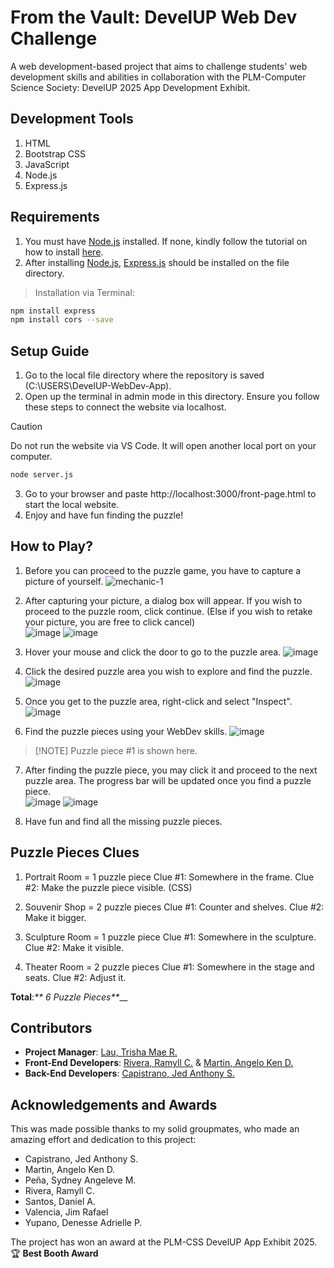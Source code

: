 # From the Vault: DevelUP Web Dev Challenge
A web development-based project that aims to challenge students' web development skills and abilities in collaboration with the PLM-Computer Science Society: DevelUP 2025 App Development Exhibit. 

## Development Tools
1. HTML
2. Bootstrap CSS
3. JavaScript
4. Node.js
5. Express.js

## Requirements
1. You must have [Node.js](https://nodejs.org/en) installed. If none, kindly follow the tutorial on how to install [here](https://www.youtube.com/watch?v=kC56yUZCKu4).
2. After installing [Node.js](https://nodejs.org/en), [Express.js](https://expressjs.com/) should be installed on the file directory. 

>Installation via Terminal:
```bash
npm install express
npm install cors --save
```

## Setup Guide
1. Go to the local file directory where the repository is saved (C:\USERS\DevelUP-WebDev-App).
2. Open up the terminal in admin mode in this directory. Ensure you follow these steps to connect the website via localhost. 

> [!CAUTION]
> Do not run the website via VS Code. It will open another local port on your computer.

```bash
node server.js
```

3. Go to your browser and paste http://localhost:3000/front-page.html to start the local website.
4. Enjoy and have fun finding the puzzle!

## How to Play?
1. Before you can proceed to the puzzle game, you have to capture a picture of yourself. 
![mechanic-1](https://github.com/user-attachments/assets/aaeeff8f-4cca-4f78-b154-653dd433138f.png)

2. After capturing your picture, a dialog box will appear. If you wish to proceed to the puzzle room, click continue.
   (Else if you wish to retake your picture, you are free to click cancel)
<br>![image](https://github.com/user-attachments/assets/79091232-3626-45f0-b481-3978e8af0a0b)
![image](https://github.com/user-attachments/assets/6231c303-116c-4a86-9b2e-459d1dc10aff)

3. Hover your mouse and click the door to go to the puzzle area.
   ![image](https://github.com/user-attachments/assets/25f06bf0-c7b9-4bd0-a22b-1897a2c2ef6a)

4. Click the desired puzzle area you wish to explore and find the puzzle.
   ![image](https://github.com/user-attachments/assets/844c3673-53c1-4d04-9ea0-4cea172be163)

5. Once you get to the puzzle area, right-click and select "Inspect".
   ![image](https://github.com/user-attachments/assets/54975e7b-e4b4-437f-bd8f-065120d9c5ba)

6. Find the puzzle pieces using your WebDev skills.
   ![image](https://github.com/user-attachments/assets/a775f7b6-7e91-4d93-90bf-b430ed654cd1)
> [!NOTE] Puzzle piece #1 is shown here.

7. After finding the puzzle piece, you may click it and proceed to the next puzzle area.
   The progress bar will be updated once you find a puzzle piece.
   <br>![image](https://github.com/user-attachments/assets/ab10f874-9a33-48b6-9f23-ca43555fb9a1)
   ![image](https://github.com/user-attachments/assets/84902e4c-e09b-4cbc-b7ae-ff7dab249faa)

8. Have fun and find all the missing puzzle pieces.

## Puzzle Pieces Clues
1. Portrait Room = 1 puzzle piece
   Clue #1: Somewhere in the frame.
   Clue #2: Make the puzzle piece visible. (CSS)
   
2. Souvenir Shop = 2 puzzle pieces
   Clue #1: Counter and shelves.
   Clue #2: Make it bigger.
   
3. Sculpture Room = 1 puzzle piece
   Clue #1: Somewhere in the sculpture.
   Clue #2: Make it visible.
  
4. Theater Room = 2 puzzle pieces
   Clue #1: Somewhere in the stage and seats.
   Clue #2: Adjust it.

**Total**:_** 6 Puzzle Pieces**___

## Contributors
* **Project Manager**: [Lau, Trisha Mae R.](https://github.com/Trish527)
* **Front-End Developers**: [Rivera, Ramyll C.](https://github.com/LlyXX6104) & [Martin, Angelo Ken D.](https://github.com/SachiAi)
* **Back-End Developers**: [Capistrano, Jed Anthony S.](https://github.com/EdieBle)


## Acknowledgements and Awards
This was made possible thanks to my solid groupmates, who made an amazing effort and dedication to this project:

* Capistrano, Jed Anthony S.
* Martin, Angelo Ken D.
* Peña, Sydney Angeleve M.
* Rivera, Ramyll C.
* Santos, Daniel A.
* Valencia, Jim Rafael
* Yupano, Denesse Adrielle P.

The project has won an award at the PLM-CSS DevelUP App Exhibit 2025.
<br> 🏆 **Best Booth Award**
